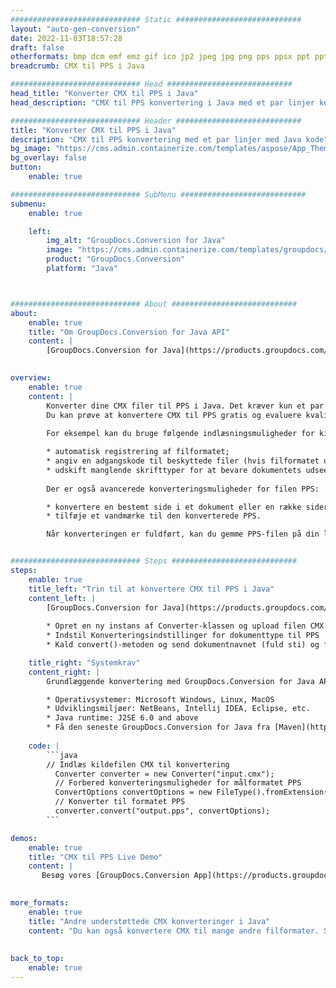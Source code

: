 ```yaml
---
############################# Static ############################
layout: "auto-gen-conversion"
date: 2022-11-03T18:57:28
draft: false
otherformats: bmp dcm emf emz gif ico jp2 jpeg jpg png pps ppsx ppt pptx psb psd svg svgz tga tif tiff webp wmf wmz
breadcrumb: CMX til PPS i Java

############################# Head ############################
head_title: "Konverter CMX til PPS i Java"
head_description: "CMX til PPS konvertering i Java med et par linjer kode. Konverter over 160 filformater ved hjælp af GroupDocs dokumentkonverterings-API for Java"

############################# Header ############################
title: "Konverter CMX til PPS i Java"
description: "CMX til PPS konvertering med et par linjer med Java kode"
bg_image: "https://cms.admin.containerize.com/templates/aspose/App_Themes/V3/images/bg/header1.png"
bg_overlay: false
button:
    enable: true

############################# SubMenu ############################
submenu:
    enable: true

    left:
        img_alt: "GroupDocs.Conversion for Java"
        image: "https://cms.admin.containerize.com/templates/groupdocs/images/product-logos/90x90-noborder/groupdocs-conversion-java.png"
        product: "GroupDocs.Conversion"
        platform: "Java"



############################# About ############################
about:
    enable: true
    title: "Om GroupDocs.Conversion for Java API"
    content: |
        [GroupDocs.Conversion for Java](https://products.groupdocs.com/conversion/java/) er en avanceret filformatkonverterings-API til konvertering mellem populære billed- og dokumentformater såsom Microsoft Office, OpenDocument, PDF, HTML, e-mail, CAD. og meget mere med blot et par linjer kode. Den native API registrerer automatisk formaterne af de originale dokumenter og tilbyder mange muligheder for at tilpasse de konverterede dokumenter. Sammen med funktionen til at udtrække information fra et dokument, understøtter den også caching af konverteringsresultaterne til den lokale disk som standard. Enhver form for cachelagring kan dog understøttes ved at implementere de passende grænseflader - Amazon S3, Dropbox, Google Drive, Windows Azure, Reddis eller andre.
    

overview:
    enable: true
    content: |
        Konverter dine CMX filer til PPS i Java. Det kræver kun et par linjer med Java kode på enhver platform efter eget valg, såsom Windows, Linux, macOS.
        Du kan prøve at konvertere CMX til PPS gratis og evaluere kvaliteten af ​​konverteringsresultaterne. Sammen med simple filkonverteringsscripts kan du prøve mere sofistikerede muligheder for at indlæse CMX-kildefilen og gemme PPS-outputtet. 
        
        For eksempel kan du bruge følgende indlæsningsmuligheder for kilden CMX:

        * automatisk registrering af filformatet;
        * angiv en adgangskode til beskyttede filer (hvis filformatet understøtter det);
        * udskift manglende skrifttyper for at bevare dokumentets udseende.
        
        Der er også avancerede konverteringsmuligheder for filen PPS:

        * konvertere en bestemt side i et dokument eller en række sider;
        * tilføje et vandmærke til den konverterede PPS.

        Når konverteringen er fuldført, kan du gemme PPS-filen på din lokale filsti eller på et tredjepartslager såsom FTP, Amazon S3, Google Drive, Dropbox osv. Bemærk venligst - for at konvertere CMX til PPS, behøver du ikke installere yderligere software, såsom MS Office, Open Office, Adobe Acrobat Reader osv.


############################# Steps ############################
steps:
    enable: true
    title_left: "Trin til at konvertere CMX til PPS i Java"
    content_left: |
        [GroupDocs.Conversion for Java](https://products.groupdocs.com/conversion/java/) giver udviklere mulighed for nemt at konvertere CMX fil til PPS med et par linjer kode.
        
        * Opret en ny instans af Converter-klassen og upload filen CMX med den fulde sti
        * Indstil Konverteringsindstillinger for dokumenttype til PPS
        * Kald convert()-metoden og send dokumentnavnet (fuld sti) og formatet (PPS) som en parameter

    title_right: "Systemkrav"
    content_right: |
        Grundlæggende konvertering med GroupDocs.Conversion for Java API kan udføres med blot et par linjer kode. Vores API'er understøttes på alle større platforme og operativsystemer. Før du udfører koden nedenfor, skal du sørge for, at du har følgende forudsætninger installeret på dit system.

        * Operativsystemer: Microsoft Windows, Linux, MacOS
        * Udviklingsmiljøer: NetBeans, Intellij IDEA, Eclipse, etc.
        * Java runtime: J2SE 6.0 and above
        * Få den seneste GroupDocs.Conversion for Java fra [Maven](https://repository.groupdocs.com/webapp/#/artifacts/browse/tree/General/repo/com/groupdocs/groupdocs-conversion)
         
    code: |
        ```java    
        // Indlæs kildefilen CMX til konvertering
          Converter converter = new Converter("input.cmx");
          // Forbered konverteringsmuligheder for målformatet PPS
          ConvertOptions convertOptions = new FileType().fromExtension("pps").getConvertOptions();
          // Konverter til formatet PPS
          converter.convert("output.pps", convertOptions);
        ```

demos:
    enable: true
    title: "CMX til PPS Live Demo"
    content: |
       Besøg vores [GroupDocs.Conversion App](https://products.groupdocs.app/conversion/family) websted, og prøv CMX til PPS konvertering nu. Den gratis demo har følgende fordele
          

more_formats:
    enable: true
    title: "Andre understøttede CMX konverteringer i Java"
    content: "Du kan også konvertere CMX til mange andre filformater. Se venligst listen nedenfor."
       
       
back_to_top:
    enable: true
---
```

